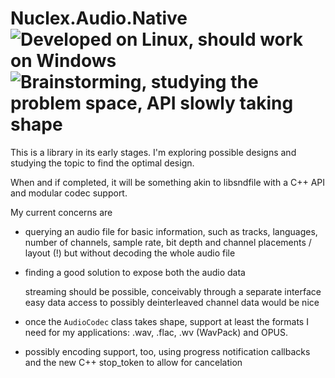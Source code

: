 Nuclex.Audio.Native ![Developed on Linux, should work on Windows](https://img.shields.io/badge/platforms-linux_windows-darkgreen) ![Brainstorming, studying the problem space, API slowly taking shape](https://img.shields.io/badge/status-early_planning_phase-darkmagenta)
===================

This is a library in its early stages. I'm exploring possible designs and
studying the topic to find the optimal design.

When and if completed, it will be something akin to libsndfile with
a C++ API and modular codec support.

My current concerns are

* querying an audio file for basic information, such as tracks, languages,
  number of channels, sample rate, bit depth and channel placements / layout
  (!) but without decoding the whole audio file

* finding a good solution to expose both the audio data

  streaming should be possible, conceivably through a separate interface
  easy data access to possibly deinterleaved channel data would be nice

* once the `AudioCodec` class takes shape, support at least the formats
  I need for my applications: .wav, .flac, .wv (WavPack) and OPUS.

* possibly encoding support, too, using progress notification callbacks
  and the new C++ stop_token to allow for cancelation
